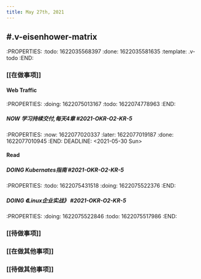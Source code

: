 ```yaml
---
title: May 27th, 2021
---
```


## #.v-eisenhower-matrix
:PROPERTIES:
:todo: 1622035568397
:done: 1622035581635
:template: .v-todo
:END:
### [[在做事项]]
#### Web Traffic
:PROPERTIES:
:doing: 1622075013167
:todo: 1622074778963
:END:
##### NOW 学习持续交付,每天4章 #2021-OKR-O2-KR-5 
:PROPERTIES:
:now: 1622077020337
:later: 1622077019187
:done: 1622077010945
:END:
DEADLINE: <2021-05-30 Sun>
#### Read
##### DOING Kubernates指南 #2021-OKR-O2-KR-5
:PROPERTIES:
:todo: 1622075431518
:doing: 1622075522376
:END:
##### DOING 《Linux企业实战》 #2021-OKR-O2-KR-5
:PROPERTIES:
:doing: 1622075522846
:todo: 1622075517986
:END:
####
####
### [[待做事项]]
####
####
####
### [[在做其他事项]]
####
####
####
### [[待做其他事项]]
####
####
####
